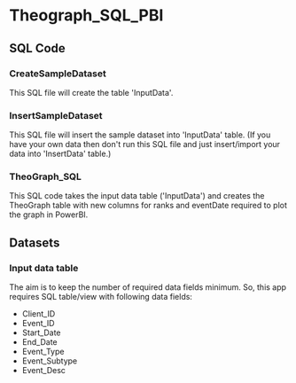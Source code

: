 # Theograph_SQL_PBI

## SQL Code
### CreateSampleDataset
This SQL file will create the table 'InputData'.

### InsertSampleDataset
This SQL file will insert the sample dataset into 'InputData' table. (If you have your own data then don't run this SQL file and just insert/import your data into 'InsertData' table.)

### TheoGraph_SQL
This SQL code takes the input data table ('InputData') and creates the TheoGraph table with new columns for ranks and eventDate required to plot the graph in PowerBI.

## Datasets

### Input data table

The aim is to keep the number of required data fields minimum. So, this app requires SQL table/view with following data fields:
- Client_ID
- Event_ID
- Start_Date
- End_Date
- Event_Type
- Event_Subtype
- Event_Desc
